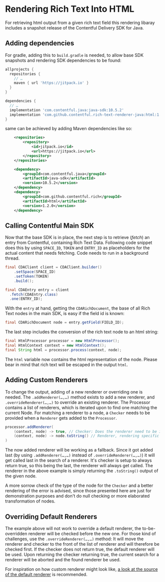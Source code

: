 Rendering Rich Text Into HTML
===================================

For retrieving html output from a given rich text field this rendering libaray includes a snapshot release of the
Contentful Delivery SDK for Java.

Adding dependencies
-------------------

For gradle, adding this to `build.gradle` is needed, to allow base SDK snapshots and rendering SDK
dependencies to be found:

```groovy
allprojects {
  repositories {
    // …
    maven { url 'https://jitpack.io' }
  }
}
```

```groovy
dependencies {
  // …
  implementation 'com.contentful.java:java-sdk:10.5.2'
  implementation 'com.github.contentful.rich-text-renderer-java:html:1.2.0'
}
```

same can be achieved by adding Maven dependencies like so:

```xml
	<repositories>
		<repository>
		    <id>jitpack.io</id>
		    <url>https://jitpack.io</url>
		</repository>
	</repositories>
```

```xml
	<dependency>
	    <groupId>com.contentful.java</groupId>
	    <artifactId>java-sdk</artifactId>
	    <version>10.5.2</version>
	</dependency>
	<dependency>
	    <groupId>com.github.contentful.rich</groupId>
	    <artifactId>html</artifactId>
	    <version>1.2.0</version>
	</dependency>
```

Calling Contentful Main SDK
---------------------------

Now that the base SDK is in place, the next step is to retrieve (_fetch_) an entry from Contentful,
containing Rich Text Data. Following code snippet does this by using `SPACE_ID`, `TOKEN` and
`ENTRY_ID` as placeholders for the actual content that needs fetching. Code needs to run in a background thread.

```java
final CDAClient client = CDAClient.builder()
    .setSpace(SPACE_ID)
    .setToken(TOKEN)
    .build();

final CDAEntry entry = client
  .fetch(CDAEntry.class)
  .one(ENTRY_ID);
```

With the `entry` at hand, getting the `CDARichDocument`, the base of all Rich Text
nodes in the main SDK, is easy if the field id is known:

```java
final CDARichDocument node = entry.getField(FIELD_ID);
```

The last step includes the conversion of the rich text node to an html string:

```java
final HtmlProcessor processor = new HtmlProcessor();
final HtmlContext context = new HtmlContext();
final String html = processor.process(context, node);
```

The `html` variable now contains the html representation of the node. Please bear in mind that rich text will be escaped in the output `html`.

Adding Custom Renderers
-----------------------

To change the output, adding of a new renderer or overriding one is needed.
The `.addRenderer(…,…)` method exists to add a new renderer, and `.overrideRenderer(…,…)` to override an existing renderer. The
Processor contains a list of renderers, which is iterated upon to find one matching the current
Node. For matching a renderer to a node, a `Checker` needs to be provided when a `Renderer` gets added to the `Processor`.

```java
processor.addRenderer(
    (context, node) -> true, // Checker: Does the renderer need to be invoked?
    (context, node) -> node.toString() // Renderer, rendering specific node.
)
```

The now added renderer will be working as a fallback. Since it got added last (by using `.addRenderer(…,…)` instead of
`.overrideRenderer(…,…)`) it will get called last in the search of a renderer. It's checker is
setup to always return true, so this being the last, the renderer will always get called. The
renderer in the above example is simply returning the `.toString()` output of the given node.

A more sorrow check of the type of the node for the `Checker` and a better rendering of the error
is advised, since those presented here are just for demonstration purposes and don't do null
checking or more elaborated transformation of nodes.

Overriding Default Renderers
----------------------------

The example above will not work to override a default renderer, the to-be-overridden renderer will be checked before
the new one. For those kind of challenges, use the `.overrideRenderer(…,…)` method: It will move the renderer
and checker to the front of the list of renderer and will therefore be checked first. If the checker does not return
true, the default renderer will be used. Upon returning the checker returning true, the current search for a
renderer will be aborted and the found renderer be used.

For inspiration on how custom renderer might look like,
[a look at the source of the default renderer](src/main/java/com/contentful/rich/html/renderer)
 is recommended.
